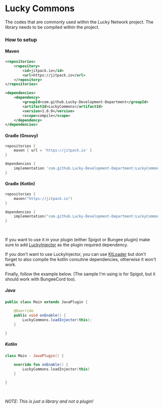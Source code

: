 # Lucky Commons

The codes that are commonly used within the Lucky Network project.
The library needs to be compiled within the project.

### How to setup

#### Maven
```xml
<repositories>
    <repository>
        <id>jitpack.io</id>
        <url>https://jitpack.io</url>
    </repository>
</repositories>

<dependencies>
    <dependency>
        <groupId>com.github.Lucky-Development-Department</groupId>
        <artifactId>LuckyCommons</artifactId>
        <version>1.0.0</version>
        <scope>compile</scope>
    </dependency>
</dependencies>
```

#### Gradle (Groovy)
```groovy
repositories {
    maven { url = 'https://jitpack.io' }
}

dependencies {
    implementation 'com.github.Lucky-Development-Department:LuckyCommons:1.0.0' 
}
```

#### Gradle (Kotlin)
```kotlin
repositories {
    maven("https://jitpack.io")
}

dependencies {
    implementation("com.github.Lucky-Development-Department:LuckyCommons:1.0.0")
}
```

<br>

If you want to use it in your plugin (either Spigot or Bungee plugin)
make sure to add [LuckyInjector](https://github.com/Alviannn/LuckyInjector/) as the plugin required dependency.

If you don't want to use LuckyInjector, you can use [KtLoader](https://www.spigotmc.org/resources/ktloader.73153/)
but don't forget to also compile the kotlin coroutine dependencies, otherwise it won't work.

Finally, follow the example below. (The sample I'm using is for Spigot, but it should work with BungeeCord too).

##### Java
```java
public class Main extends JavaPlugin {

    @Override
    public void onEnable() {
        LuckyCommons.loadInjector(this);
    }

}
```
##### Kotlin
```kotlin
class Main : JavaPlugin() {

    override fun onEnable() {
        LuckyCommons.loadInjector(this)
    }

}
```

<br>

_NOTE: This is just a library and not a plugin!_